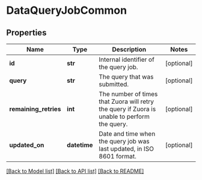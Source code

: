 # DataQueryJobCommon

## Properties
Name | Type | Description | Notes
------------ | ------------- | ------------- | -------------
**id** | **str** | Internal identifier of the query job.  | [optional] 
**query** | **str** | The query that was submitted.  | [optional] 
**remaining_retries** | **int** | The number of times that Zuora will retry the query if Zuora is unable to perform the query.  | [optional] 
**updated_on** | **datetime** | Date and time when the query job was last updated, in ISO 8601 format.  | [optional] 

[[Back to Model list]](../README.md#documentation-for-models) [[Back to API list]](../README.md#documentation-for-api-endpoints) [[Back to README]](../README.md)

